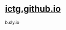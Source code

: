 <title>b.sly.io</title>
<h1><a href="https://ictg.github.io/">ictg.github.io</a></h1>
<head>
<style>
img {
  border-radius: 50%;
}
</style>
<style>
body {
  background-image: url('b.sly.io.gif');
  background-repeat: no-repeat;
  background-attachment: fixed; 
  background-size: 100% 100%;
}
</style>
</head>

b.sly.io
